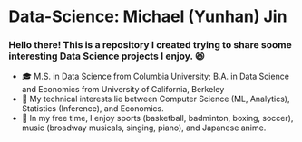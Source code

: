 # Data-Science: Michael (Yunhan) Jin

### Hello there! This is a repository I created trying to share soome interesting Data Science projects I enjoy. :laughing:

- :mortar_board: M.S. in Data Science from Columbia University; B.A. in Data Science and Economics from University of California, Berkeley
- :book: My technical interests lie between Computer Science (ML, Analytics), Statistics (Inference), and Economics.
- :tada: In my free time, I enjoy sports (basketball, badminton, boxing, soccer), music (broadway musicals, singing, piano), and Japanese anime.

